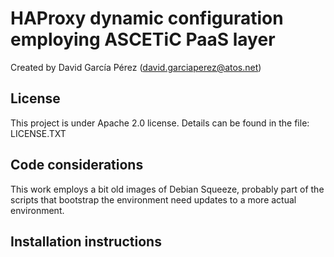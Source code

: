 # HAProxy dynamic configuration employing ASCETiC PaaS layer

Created by David García Pérez (david.garciaperez@atos.net)

## License

This project is under Apache 2.0 license. Details can be found in the file: LICENSE.TXT

## Code considerations

This work employs a bit old images of Debian Squeeze, probably part of the scripts that bootstrap the environment need updates to a more actual environment.

## Installation instructions
